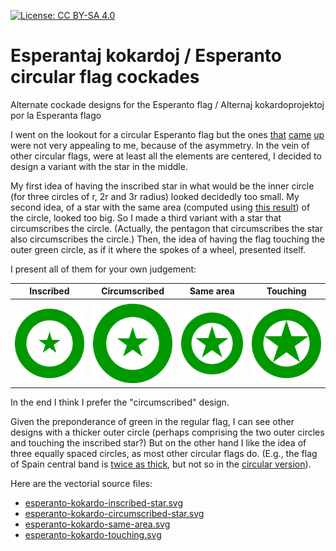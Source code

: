 [![License: CC BY-SA 4.0](https://licensebuttons.net/l/by-sa/4.0/80x15.png)](https://creativecommons.org/licenses/by-sa/4.0/)

# Esperantaj kokardoj / Esperanto circular flag cockades
Alternate cockade designs for the Esperanto flag / Alternaj kokardoprojektoj por la Esperanta flago

I went on the lookout for a circular Esperanto flag but the ones [that](https://www.pinterest.com/pin/329396160233067907/) [came](https://www.pngegg.com/en/png-scsss) [up](https://www.zazzle.ca/esperanto_quality_flag_circle_2_inch_round_button-145204474472426086) were not very appealing to me, because of the asymmetry. In the vein of other circular flags, were at least all the elements are centered, I decided to design a variant with the star in the middle.

My first idea of having the inscribed star in what would be the inner circle (for three circles of r, 2r and 3r radius) looked decidedly too small. My second idea, of a star with the same area (computed using [this result](https://math.stackexchange.com/questions/753290/area-of-a-five-pointed-star)) of the circle, looked too big. So I made a third variant with a star that circumscribes the circle. (Actually, the pentagon that circumscribes the star also circumscribes the circle.) Then, the idea of having the flag touching the outer green circle, as if it where the spokes of a wheel, presented itself.

I present all of them for your own judgement:

<center>

Inscribed | Circumscribed | Same area | Touching
--- | --- | --- | ---
 | |
<img src="esperanto-kokardo-inscribed-star.png" width="150"/> | <img src="esperanto-kokardo-circumscribed-star.png" width="150"/> | <img src="esperanto-kokardo-same-area.png" width="150"/> | <img src="esperanto-kokardo-touching.png" width="150"/>

</center>

In the end I think I prefer the "circumscribed" design.

Given the preponderance of green in the regular flag, I can see other designs with a thicker outer circle (perhaps comprising the two outer circles and touching the inscribed star?) But on the other hand I like the idea of three equally spaced circles, as most other circular flags do. (E.g., the flag of Spain central band is [twice as thick](https://en.wikipedia.org/wiki/Flag_of_Spain), but not so in the [circular version](https://en.wikipedia.org/wiki/Cockade_of_Spain)).

Here are the vectorial source files:

- [esperanto-kokardo-inscribed-star.svg](esperanto-kokardo-inscribed-star.svg)
- [esperanto-kokardo-circumscribed-star.svg](esperanto-kokardo-circumscribed-star.svg)
- [esperanto-kokardo-same-area.svg](esperanto-kokardo-same-area.svg)
- [esperanto-kokardo-touching.svg](esperanto-kokardo-touching.svg)
